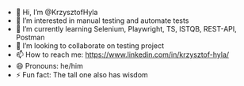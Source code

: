 - 👋 Hi, I’m @KrzysztofHyla
- 👀 I’m interested in manual testing  and automate tests
- 🌱 I’m currently learning Selenium, Playwright, TS, ISTQB, REST-API, Postman
- 💞️ I’m looking to collaborate on testing project
- 📫 How to reach me: https://www.linkedin.com/in/krzysztof-hyla/
- 😄 Pronouns: he/him
- ⚡ Fun fact: The tall one also has wisdom

<!---
KrzysztofHyla/KrzysztofHyla is a ✨ special ✨ repository because its `README.md` (this file) appears on your GitHub profile.
You can click the Preview link to take a look at your changes.
--->
